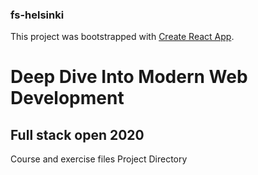 ### fs-helsinki

This project was bootstrapped with [Create React App](https://github.com/facebook/create-react-app).

# Deep Dive Into Modern Web Development

## Full stack open 2020

Course and exercise files Project Directory
